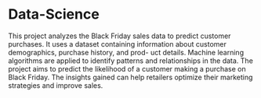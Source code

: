 # Data-Science
This project analyzes the Black Friday sales data to predict customer purchases.
It uses a dataset containing information about customer demographics, purchase history, and prod-
uct details.
Machine learning algorithms are applied to identify patterns and relationships in the data.
The project aims to predict the likelihood of a customer making a purchase on Black Friday.
The insights gained can help retailers optimize their marketing strategies and improve sales.
